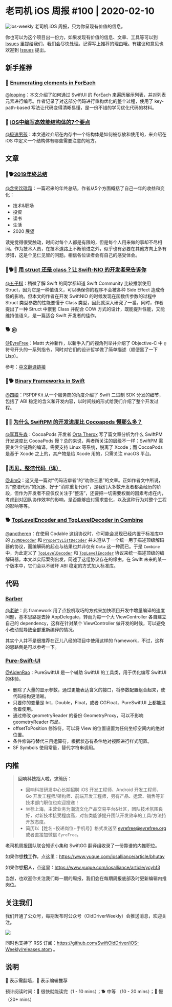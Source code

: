 # 老司机 iOS 周报 #100 | 2020-02-10

![ios-weekly](https://github.com/SwiftOldDriver/iOS-Weekly/blob/master/assets/ios-weekly.png?raw=true)
老司机 iOS 周报，只为你呈现有价值的信息。

你也可以为这个项目出一份力，如果发现有价值的信息、文章、工具等可以到 [Issues](https://github.com/SwiftOldDriver/iOS-Weekly/issues) 里提给我们，我们会尽快处理。记得写上推荐的理由哦。有建议和意见也欢迎到 [Issues](https://github.com/SwiftOldDriver/iOS-Weekly/issues) 提出。

## 新手推荐

### 🐎 [Enumerating elements in ForEach](https://oleb.net/2020/foreach-enumerated/)

[@looping](https://github.com/looping)：本文介绍了如何通过 SwiftUI 的 ForEach 来遍历展示列表，并对列表元素进行编号。作者记录了对这部分代码进行重构优化的整个过程，使用了 key-path-based 写法让代码变得清晰易懂，是一份不错的学习优化代码的材料。

### 🐎 [iOS中编写高效能结构体的7个要点](https://www.jianshu.com/p/1369508e477d)

[@极速男孩](https://github.com/looping)：本文通过介绍在内存中一个结构体是如何被存放和使用的，来介绍在 iOS 中定义一个结构体有哪些需要注意的地方。

## 文章

### 🌟🐕[2019年终总结](https://mp.weixin.qq.com/s/VtWeOJj6SeQ7yzNL9ZMFPA)

[@含笑饮砒霜](https://weibo.com/chinafishnews/)：一篇迟来的年终总结，作者从5个方面概括了自己一年的收益和变化：

- 技术&职场
- 投资
- 读书
- 生活
- 2020 展望

读完觉得很受触动，时间对每个人都是有限的，但是每个人用来做的事却不尽相同。作为技术人员，在技术道路上不断前进之外，似乎也有必要在其他方向上多有涉猎，这是个见仁见智的问题。相信各位读者会有自己的感受体会。

### 🌟🐕🚧 [用 struct 还是 class？让 Swift-NIO 的开发者来告诉你](https://www.dotconferences.com/2019/01/johannes-weiss-high-performance-systems-in-swift)

[@五子棋](https://satanwoo.github.io)：稍微了解 Swift 的同学都知道 Swift Community 比较推崇使用 Struct，因为它是一种值语义，可以确保你的程序不会被各种 Side Effect 造成奇怪的影响。但本文的作者在开发 SwiftNIO 的时候发现在函数传参数的过程中 Struct 类型参数的性能要慢于 Class 类型，因此就深入研究了一番。同时，作者提出了一种 Struct 中嵌套 Class 并配合 COW 方式的设计，既能提升性能，又能维持值语义，是一篇适合 Swift 开发者的佳作。

### 🐕 [@](https://nshipster.com/at-compiler-directives/)

[@EyreFree](https://weibo.com/eyrefree777)：Mattt 大神新作，以新手入门的视角列举并介绍了 Objective-C 中 `@` 符号开头的一系列指令，同时对它们的设计哲学做了简单描述（顺便黑了一下 Lisp）。

参考：[中文翻译链接](https://nshipster.cn/at-compiler-directives/)

### 🌟🐕 [Binary Frameworks in Swift](https://pspdfkit.com/blog/2018/binary-frameworks-swift)

[@四娘](https://kemchenj.github.io)：PSPDFKit 从一个服务商的角度介绍了 Swift 二进制 SDK 分发的细节，包括了 ABI 稳定的含义和开发内容，以时间线的形式给我们介绍了整个开发过程。

### 🌟🐢 [为什么 SwiftPM 的开发进度比 Cocoapods 慢那么多？](https://artsy.github.io/blog/2018/12/21/why-is-swiftpm-taking-so-long/)

[@享耳先森](https://github.com/iblacksun)：CocoaPods 开发者 [Orta Therox](https://github.com/orta) 写了篇文章分析为什么 SwiftPM 开发速度比 CocoaPods 慢？总的来说，两者所关注的层级不一样：SwiftPM 需要关注全链路的编译，需要支持 Linux 等系统，脱离了 Xcode；而 CocoaPods 是基于 Xcode 之上的，其产物是给 Xcode 用的，只需关注 macOS 平台。

### 🐎[再见，整洁代码（译）](https://overreacted.io/zh-hans/goodbye-clean-code/)

[@JimQ](https://github.com/waz0820)：这又是一篇对“代码洁癖者”的“劝你三思”的文章。正如作者文中所说，对“整洁代码”的沉迷、好于“消除重复代码”，是我们大多数开发者都会经历的阶段，但作为开发者不应仅仅关注于“整洁”，还要把一切需要权衡的因素考虑在内，考虑到对团队协作效率的影响，是否能够应付需求变化，以及这种行为对整个工程的影响等等。

### 🐕 [TopLevelEncoder and TopLevelDecoder in Combine](https://oleb.net/2020/topleveldecoder/)

[@anotheren](https://github.com/anotheren)：在使用 Codable 这组协议时，你可能会发现已经内置于标准库中的 [`JSONDecoder`](https://developer.apple.com/documentation/foundation/jsondecoder) 和 [`PropertyListDecoder`](https://developer.apple.com/documentation/foundation/propertylistdecoder) 并未遵从于一个统一用于描述顶级解码器的协议，而编解码的起点与结果也并非仅有 `Data` 这一种而已。于是 `Combine` 中，为此定义了 [`TopLevelDecoder`](https://developer.apple.com/documentation/combine/topleveldecoder) 和 [`TopLevelEncoder`](https://developer.apple.com/documentation/combine/toplevelencoder) 协议来统一描述顶级的编解码器。本文以实际案例出发，简述了这组协议存在的缘由。在 Swift 未来的某一个版本中，它们会以不破坏 ABI 稳定的方式加入标准库。

## 代码

### [Barber](https://github.com/michaeleisel/barber)

[@老驴](https://www.weibo.com/6090610445)：此 framework 用了点投机取巧的方式来加快项目开发中增量编译的速度问题，基本思路是去掉 AppDelegate，转而为每一个大 ViewController 各自建立自己的 dependency，这样在针对某个 ViewController 做开发的时候，可以避免小改动就导致全部重新编译的情况。

其实个人并不是很推荐在正儿八经的项目中使用这样的 framework，不过，这样的思路倒是可以参考一下。

### [Pure-Swift-UI](https://github.com/CodeSlicing/pure-swift-ui)

[@AidenRao](https://weibo.com/AidenRao)：PureSwiftUI 是一个辅助 SwiftUI 的工具类，用于优化编写 SwiftUI 的体验。

- 删除了大量的显示参数，通过更能表达含义的接口，将参数配置组合起来，使代码结构更清晰。
- 只要你的变量是 Int，Double，Float，或者 CGFloat，PureSwiftUI 上都能混合着使用。
- 通过修改 geometryReader 的备份 GeometryProxy，可以不影响 geometryReader 布局。
- offsetToPosition 修饰符，可以将 View 的位置设置为任何坐标空间内的绝对位置。
- 条件修饰符替代三目运算符，根据状态有条件地对视图进行样式配置。
- SF Symbols 使用常量，替代字符串调用。

## 内推

> **回响科技招人啦，求简历：**
>
> - 回响科技研发中心长期招聘 iOS 开发工程师、Android 开发工程师、Go 开发工程师/架构师、前端开发工程师，另有产品、运营、销售等非技术部门职位也欢迎投递！
> - 坐标上海，主营业务为潮流文化产品交易平台&社区，团队技术氛围良好，对新技术接受程度高，对各类能够提升团队开发效率的工具/方法持开放态度。
> - 简历以【姓名+投递岗位+手机号】格式发送至 <eyrefree@eyrefree.org> 或者直接加微信 `EyreFree`。

老司机周报团队联合知识小集和 SwiftGG 翻译组收录了一份靠谱的内推职位。

如果你想**找工作**，点这里：<https://www.yuque.com/iosalliance/article/bhutav>

如果你想**招人**，点这里：<https://www.yuque.com/iosalliance/article/ycyhf3>

当然，也欢迎你关注我们每一期的周报，我们会在每期周报底部及时更新编辑内推岗位。

## 关注我们

我们开通了公众号，每期发布时公众号（OldDriverWeekly）会推送消息，欢迎关注。

![](https://github.com/SwiftOldDriver/iOS-Weekly/blob/master/assets/qrcode_for_wechat.jpg?raw=true)

同时也支持了 RSS 订阅：<https://github.com/SwiftOldDriver/iOS-Weekly/releases.atom> 。

## 说明

🚧 表示需翻墙，🌟 表示编辑推荐

预计阅读时间：🐎 很快就能读完（1 - 10 mins）；🐕 中等 （10 - 20 mins）；🐢 慢（20+ mins）
